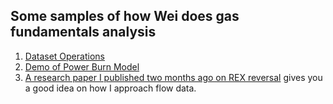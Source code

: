 ## Some samples of how Wei does gas fundamentals analysis
1. [Dataset Operations](https://github.com/littletitans/201509/blob/master/dataset_demo.ipynb)
2. [Demo of Power Burn Model](https://github.com/littletitans/201509/blob/master/Power_Burn_Modeling.ipynb)
3. [A research paper I published two months ago on REX reversal](https://github.com/littletitans/201509/blob/master/TGP%20backhaul%20Analysis.ipynb) gives you a good idea on how I approach flow data.

